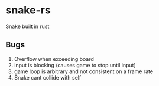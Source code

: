 # snake-rs

Snake built in rust

## Bugs

1. Overflow when exceeding board
2. input is blocking (causes game to stop until input)
3. game loop is arbitrary and not consistent on a frame rate
4. Snake cant collide with self
